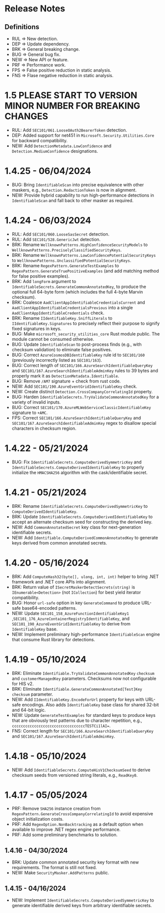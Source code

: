 # Release Notes

## Definitions

- RUL => New detection.
- DEP => Update dependency.
- BRK => General breaking change.
- BUG => General bug fix.
- NEW => New API or feature.
- PRF => Performance work.
- FPS => False positive reduction in static analysis.
- FNS => Flase negative reduction in static analysis.

# 1.5 PLEASE START TO VERSION MINOR NUMBER FOR BREAKING CHANGES
- RUL: Add `SEC101/061.LooseOAuth2BearerToken` detection.
- DEP: Added support for net451 in `Microsoft.Security.Utilities.Core` for backward compatibility.
- NEW: Add `DetectionMetadata.LowConfidence` and `Detection.MediumConfidence` designations.

# 1.4.25 - 06/04/2024
- BUG: Bring `IdentifiableScan` into precise equivalence with other maskers, e.g., `Detection.RedactionToken` is now in alignment.
- NEW: Provide hybrid capability to run high-performance detections in `IdentifiableScan` and fall back to other masker as required.

# 1.4.24 - 06/03/2024
- RUL: Add `SEC101/060.LooseSasSecret` detection.
- RUL: Add `SEC101/528.GenericJwt` detection.
- BRK: Rename `WellknownPatterns.HighConfidenceSecurityModels` to `WellknownPatterns.PreciselyClassifiedSecurityKeys`.
- BRK: Rename `WellknownPatterns.LowConfidencePotentialSecurityKeys` to `WellknownPatterns.UnclassifiedPotentialSecurityKeys`.
- BRK: Rename `RegexPattern.GenerateTestExamples` to `RegexPattern.GenerateTruePositiveExamples` (and add matching method for false positive examples).
- BRK: Add `longForm` argument to `IdentifiableSecrets.GenerateCommonAnnotatedKey`, to produce the optional full 64-byte form (which includes the full 4-byte Marvin checksum).
- BRK: Coalesce `AadClientAppIdentifiableCredentialsCurrent` and `AadClientAppIdentifiableCredentialsPrevious` into a single `AadClientAppIdentifiableCredentials` check.
- BRK: Rename `IIdentifiableKey.SniffLiterals` to `IIdentifiableKey.Signatures` to precisely reflect their purpose to signify fixed signatures in keys.
- BUG: Make `microsoft_security_utilities_core` Rust module public. The module cannot be consumed otherwise.
- BUG: Update `IdentifiableScan` to post-process finds (e.g., with checksum validation) to eliminate false positives.
- BUG: Correct `AzureCosmosDBIdentifiableKey` rule id to `SEC101/160` (previously incorrectly listed as `SEC101/163`).
- BUG: Correct length of `SEC101/166.AzureSearchIdentifiableQueryKey` and `SEC101/167.AzureSearchIdentifiableAdminKey` rules to 39 bytes and properly mark it as `DetectionMetadata.Identifiable`.
- BUG: Remove `/AM7` signature + check from rust code.
- NEW: Add `SEC101/190.AzureEventGridIdentifiableKey` check.
- NEW: Create distinct `Detection.CrossCompanyCorrelatingId` property.
- BUG: Harden `IdentifiableSecrets.TryValidateCommonAnnotatedKey` for a variety of invalid inputs.
- BUG: Correct `SEC101/170.AzureMLWebServiceClassicIdentifiableKey` signature to `+AMC`.
- FPS: Correct `SEC101/166.AzureSearchIdentifiableQueryKey` and `SEC101/167.AzureSearchIdentifiableAdminKey` regex to disallow special characters in checksum region.

# 1.4.22 - 05/21/2024
- BUG: Fix `IdentifiableSecrets.ComputeDerivedSymmetricKey` and `IdentifiableSecrets.ComputeDerivedIdentifiableKey` to properly initialize the `HMACSHA256` algorithm with the cask/identifiable secret.

# 1.4.21 - 05/21/2024
- BRK: Rename `IdentifiableSecrets.ComputeDerivedSymmetricKey` to `ComputeDerivedIdentifiableKey`.
- BRK: Update `IdentifiableSecrets.ComputeDerivedIdentifiableKey` to accept an alternate checksum seed for constructing the derived key.
- NEW: Add `CommonAnnotatedSecret` key class for next-generation identifiable secrets.
- NEW: Add `Identifiable.ComputeDerivedCommonAnnotatedKey` to generate keys derived from common annotated secrets.

# 1.4.20 - 05/16/2024
- BRK: Add `ComputeHash32(byte[], ulong, int, int)` helper to bring .NET framework and .NET core APIs into alignment.
- BRK: Return value of `ISecretMaskerDetectSecrets(string)` is `IEnumerable<Detection>` (not `ICollection`) for best yield iterator compatibility.
- BUG: Honor `url-safe` option in key `GenerateCommand` to produce URL-safe base64-encoded patterns.
- NEW: Update `SEC101_158_AzureFunctionIdentifiableKey1` ,`SEC101_176_AzureContainerRegistryIdentifiableKey`, and `SEC101_190_AzureEventGridIdentifiableKey` to derive from `IdentifiableKey` base.
- NEW: Implement preliminary high-performance `IdentifiableScan` engine that consume Rust library for detections.

# 1.4.19 - 05/10/2024
- BRK: Eliminate `Identifiable.TryValidateCommonAnnotatedKey` `checksum` and `customerManagedKey` parameters. Checksums now not configurable for HIS v2.
- BRK: Eliminate `Identifiable.GenerateCommonAnnotated[Test]Key` `checksum` parameter.
- NEW: Add `IIdentifiableKey.EncodeForUrl` property for keys with URL-safe encodings. Also adds `IdentifiableKey` base class for shared 32-bit and 64-bit logic.
- NEW: Update `GenerateTestExamples` for standard keys to produce keys that are obviously test patterns due to character repetition, e.g., `cccccccccccccccccccccccccccccccccTESTCi1lAI=`.
- FNS: Correct length for `SEC101/166.AzureSearchIdentifiableQueryKey` and `SEC101/167.AzureSearchIdentifiableAdminKey`.

# 1.4.18 - 05/10/2024
- NEW: Add `IdentifiableSecrets.ComputeHisV1ChecksumSeed` to derive checksum seeds from versioned string literals, e.g., `ReadKey0`.

# 1.4.17 - 05/05/2024
- PRF: Remove `SHA256` instance creation from `RegexPattern.GenerateCrossCompanyCorrelatingId` to avoid expensive object initialization costs.
- PRF: Add `RegexOption.NonBacktracking` as a default option when available to improve .NET regex engine performance.
- PRF: Add some preliminary benchmarks to solution.

## 1.4.16 - 04/30/2024
- BRK: Update common annotated security key format with new requirements. The format is still not fixed.
- NEW: Make `SecurityMasker.AddPatterns` public.

## 1.4.15 - 04/16/2024
- NEW: Implement `IdentifiableSecrets.ComputeDerivedSymmetricKey` to generate identifiable derived keys from arbitrary identifiable secrets.